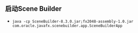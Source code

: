 ## 启动Scene Builder
+ `java -cp SceneBuilder-8.3.0.jar;fx2048-assembly-1.0.jar com.oracle.javafx.scenebuilder.app.SceneBuilderApp`
